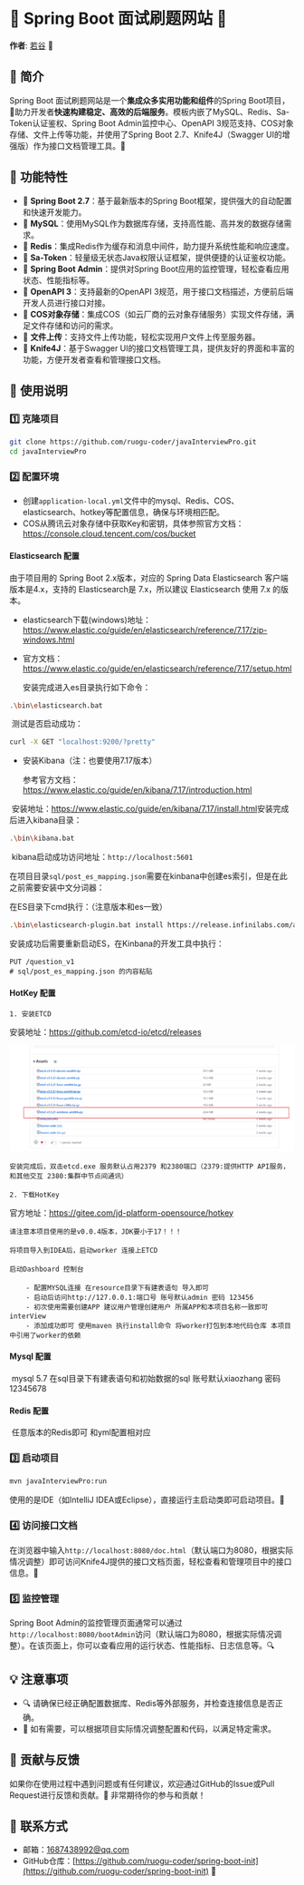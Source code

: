 # 🚀 Spring Boot 面试刷题网站 🚀

**作者**: [若谷](https://github.com/ruogu-coder) 🌟

## 📘 简介

Spring Boot 面试刷题网站是一个**集成众多实用功能和组件**的Spring Boot项目，🚀助力开发者**快速构建稳定、高效的后端服务**。模板内嵌了MySQL、Redis、Sa-Token认证鉴权、Spring Boot Admin监控中心、OpenAPI 3规范支持、COS对象存储、文件上传等功能，并使用了Spring Boot 2.7、Knife4J（Swagger UI的增强版）作为接口文档管理工具。🔧

## 🎨 功能特性

- 🔰 **Spring Boot 2.7**：基于最新版本的Spring Boot框架，提供强大的自动配置和快速开发能力。
- 💾 **MySQL**：使用MySQL作为数据库存储，支持高性能、高并发的数据存储需求。
- 🐢 **Redis**：集成Redis作为缓存和消息中间件，助力提升系统性能和响应速度。
- 🔑 **Sa-Token**：轻量级无状态Java权限认证框架，提供便捷的认证鉴权功能。
- 🔭 **Spring Boot Admin**：提供对Spring Boot应用的监控管理，轻松查看应用状态、性能指标等。
- 📖 **OpenAPI 3**：支持最新的OpenAPI 3规范，用于接口文档描述，方便前后端开发人员进行接口对接。
- 📁 **COS对象存储**：集成COS（如云厂商的云对象存储服务）实现文件存储，满足文件存储和访问的需求。
- 📂 **文件上传**：支持文件上传功能，轻松实现用户文件上传至服务器。
- 📘 **Knife4J**：基于Swagger UI的接口文档管理工具，提供友好的界面和丰富的功能，方便开发者查看和管理接口文档。

## 📘 使用说明

### 1️⃣ 克隆项目

```bash
git clone https://github.com/ruogu-coder/javaInterviewPro.git
cd javaInterviewPro
```

### 2️⃣ 配置环境

- 创建`application-local.yml`文件中的mysql、Redis、COS、elasticsearch、hotkey等配置信息，确保与环境相匹配。
- COS从腾讯云对象存储中获取Key和密钥，具体参照官方文档：https://console.cloud.tencent.com/cos/bucket

####  Elasticsearch 配置

由于项目用的 Spring Boot 2.x版本，对应的 Spring Data Elasticsearch 客户端版本是4.x，支持的 Elasticsearch是 7.x，所以建议 Elasticsearch 使用 7.x 的版本。

- elasticsearch下载(windows)地址：https://www.elastic.co/guide/en/elasticsearch/reference/7.17/zip-windows.html

- 官方文档：https://www.elastic.co/guide/en/elasticsearch/reference/7.17/setup.html

  安装完成进入es目录执行如下命令：

```bash
.\bin\elasticsearch.bat
```

​	测试是否启动成功：

```bash
curl -X GET "localhost:9200/?pretty"
```

- 安装Kibana（注：也要使用7.17版本）

  参考官方文档：https://www.elastic.co/guide/en/kibana/7.17/introduction.html

​	安装地址：https://www.elastic.co/guide/en/kibana/7.17/install.html
​	安装完成后进入kibana目录：

```bash
.\bin\kibana.bat
```

​	kibana启动成功访问地址：`http://localhost:5601`

在项目目录`sql/post_es_mapping.json`需要在kinbana中创建es索引，但是在此之前需要安装中文分词器：

在ES目录下cmd执行：（注意版本和es一致）

```bash
.\bin\elasticsearch-plugin.bat install https://release.infinilabs.com/analysis-ik/stable/elasticsearch-analysis-ik-7.17.23.zip
```

安装成功后需要重新启动ES，在Kinbana的开发工具中执行：

```bas
PUT /question_v1
# sql/post_es_mapping.json 的内容粘贴
```

#### HotKey 配置

	1. 安装ETCD

安装地址：https://github.com/etcd-io/etcd/releases

![](.image/1.png)

    安装完成后，双击etcd.exe 服务默认占用2379 和2380端口（2379:提供HTTP API服务，和其他交互 2380:集群中节点间通讯）

	2. 下载HotKey 

  官方地址：https://gitee.com/jd-platform-opensource/hotkey

    请注意本项目使用的是v0.0.4版本，JDK要小于17！！！

    将项目导入到IDEA后，启动worker 连接上ETCD 

    启动Dashboard 控制台 

    	- 配置MYSQL连接 在resource目录下有建表语句 导入即可
    	- 启动后访问http://127.0.0.1:端口号 账号默认admin 密码 123456
    	- 初次使用需要创建APP 建议用户管理创建用户 所属APP和本项目名称一致即可 interView
    	- 添加成功即可 使用maven 执行install命令 将worker打包到本地代码仓库 本项目中引用了worker的依赖

#### Mysql 配置

​	mysql 5.7 在sql目录下有建表语句和初始数据的sql 账号默认xiaozhang 密码 12345678

#### Redis 配置

​	任意版本的Redis即可 和yml配置相对应

### 3️⃣ 启动项目

```bash
mvn javaInterviewPro:run
```
使用的是IDE（如IntelliJ IDEA或Eclipse），直接运行主启动类即可启动项目。🏃

### 4️⃣ 访问接口文档

在浏览器中输入`http://localhost:8080/doc.html`（默认端口为8080，根据实际情况调整）即可访问Knife4J提供的接口文档页面，轻松查看和管理项目中的接口信息。📖

### 5️⃣ 监控管理

Spring Boot Admin的监控管理页面通常可以通过`http://localhost:8080/bootAdmin`访问（默认端口为8080，根据实际情况调整）。在该页面上，你可以查看应用的运行状态、性能指标、日志信息等。🔍

## 💡 注意事项

- 🔍 请确保已经正确配置数据库、Redis等外部服务，并检查连接信息是否正确。
- 🔧 如有需要，可以根据项目实际情况调整配置和代码，以满足特定需求。

## 💪 贡献与反馈

如果你在使用过程中遇到问题或有任何建议，欢迎通过GitHub的Issue或Pull Request进行反馈和贡献。🤝 非常期待你的参与和贡献！

## 📧 联系方式

- 邮箱：[1687438992@qq.com](mailto:1687438992@qq.com)
- GitHub仓库：[https://github.com/ruogu-coder/spring-boot-init](https://github.com/ruogu-coder/spring-boot-init) 🔗